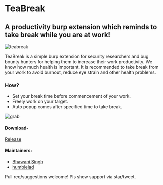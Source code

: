 # TeaBreak
## A productivity burp extension which reminds to take break while you are at work!

![teabreak](https://github.com/humblelad/TeaBreak/blob/master/img/Tea%20Break.png)

TeaBreak is a simple burp extension for security researchers and bug bounty hunters for helping them to increase their work productivity. We know how much health is important. It is recommended to take break from your work to avoid burnout, reduce eye strain and other health problems.

### How?
* Set your break time before commencement of your work.
* Freely work on your target.
* Auto popup comes after specified time to take break.

![grab](https://github.com/humblelad/TeaBreak/blob/master/img/grab.jpg)


#### Download-

[Release](https://github.com/humblelad/TeaBreak/releases)

#### Maintainers:
* [Bhawani Singh](https://github.com/BhawaniSingh)
* [humblelad](https://github.com/humblelad)

Pull req/suggestions welcome! Pls show support via star/tweet.
